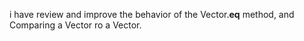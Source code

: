 i have review and improve the behavior of the Vector.__eq__ method, and Comparing a Vector ro a Vector.
